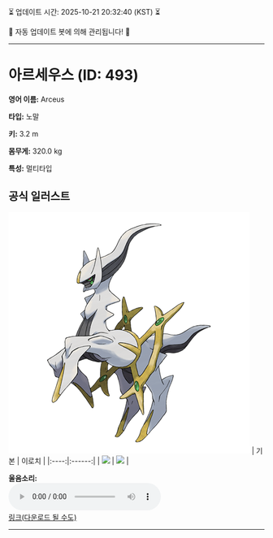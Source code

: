 
⏳ 업데이트 시간: 2025-10-21 20:32:40 (KST) ⏳

🤖 자동 업데이트 봇에 의해 관리됩니다! 🤖

---

# 아르세우스 (ID: 493)
**영어 이름:** Arceus

**타입:** 노말

**키:** 3.2 m

**몸무게:** 320.0 kg

**특성:** 멀티타입

## 공식 일러스트
![](https://raw.githubusercontent.com/PokeAPI/sprites/master/sprites/pokemon/other/official-artwork/493.png)
| 기본 | 이로치 |
|:----:|:------:|
| <img src="http://play.pokemonshowdown.com/sprites/ani/arceus.gif" width="200"> | <img src="http://play.pokemonshowdown.com/sprites/ani-shiny/arceus.gif" width="200"> |

**울음소리:**<br><audio controls src="https://raw.githubusercontent.com/PokeAPI/cries/main/cries/pokemon/latest/493.ogg"></audio><br> [링크(다운로드 될 수도)](https://raw.githubusercontent.com/PokeAPI/cries/main/cries/pokemon/latest/493.ogg)


---
